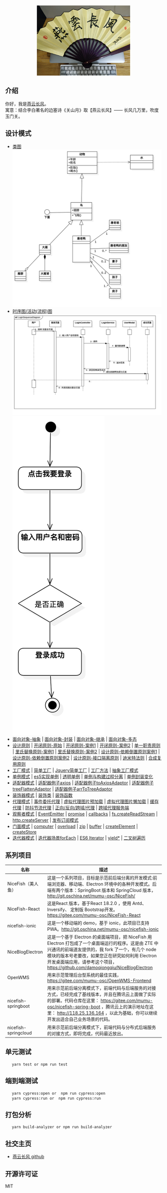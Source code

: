 <p align="center">
    <img width="300" src="src/assets/img/yanyunchangfeng.png">
</p>

## 介绍

你好，我是[燕云长风](https://yanyunchangfeng.github.io)。  
寓意：结合李白著名的边塞诗《关山月》取【燕云长风】—— 长风几万里，吹度玉门关。

## 设计模式
*  [类图](src/app/class1/index.ts) 
![类图实例](src/app/class1/ClassDiagram.jpg)  
*  [时序图/活动(流程)图](src/app/sequence2/index.ts)
![时序图实例](src/app/sequence2/LoginSequenceDiagram.jpg)
![活动图实例](src/app/sequence2/ActivityDiagram.jpg)
* [面向对象-抽象](src/app/pod3/abstract.ts) | [面向对象-封装](src/app/pod3/encapsulation.ts) | [面向对象-继承](src/app/pod3/inherit.ts) | [面向对象-多态](src/app/pod3/polymorphic.ts) 
* [设计原则](src/app/pod3/designPrinciple.ts) | [开闭原则-原始](src/app/pod3/openclose.ts) | [开闭原则-案例1](src/app/pod3/openclose1.ts) | [开闭原则-案例2](src/app/pod3/openclose2.ts) | [单一职责原则](src/app/pod3/singlePrinciple.ts)  | [里氏替换原则-案例1](src/app/pod3/sub.ts) | [里氏替换原则-案例2](src/app/pod3/sub1.ts) | [设计原则-依赖倒置原则案例1](src/app/pod3/dependencyInversion.ts) | [设计原则-依赖倒置原则案例2](src/app/pod3/dependencyInversion1.ts) |  [设计原则-接口隔离原则](src/app/pod3/interfaceSegregation.ts) | [迪米特法则](src/app/pod3/lod.ts) | [合成复用原则](src/app/pod3/11.ts)   
* [工厂模式](src/app/factory4/index.ts) |  [简单工厂](src/app/factory4/simple.ts) | [Jquery简单工厂](src/app/factory4/jquery.ts) |  [工厂方法](src/app/factory4/method.ts)  | [抽象工厂模式](src/app/factory4/abstract.ts)
* [单例模式](src/app/single5/index.ts) | [es5实现单例](src/app/single5/2.ts) | [透明单例](src/app/single5/3.ts)  | [单例与构建过程分离](src/app/single5/4.ts) | [单例封装变化](src/app/single5/5.ts)
* [适配器模式](src/app/adapter6/index.ts) | [适配器例子axios](src/app/adapter6/axios.ts) | [适配器例子toAxiosAdaptor](src/app/adapter6/toAxiosAdaptor.ts) | [适配器例子treeFlattenAdaptor](src/app/adapter6/6.html) | [适配器例子arrToTreeAdaptor](src/app/adapter6/toTreeAdaptor.ts) 
* [装饰器模式](src/app/decorator7/index.ts) |  [装饰类](src/app/decorator7/2.ts)  |  [装饰函数](src/app/decorator7/index.html) 
* [代理模式](src/app/proxy8/index.ts) | [事件委托代理](src/app/proxy8/2.html)  | [虚拟代理图片预加载](src/app/proxy8/3.html) | [虚拟代理图片懒加载](src/app/proxy8/4.html)  | [缓存代理](src/app/proxy8/5.ts) | [防抖节流代理](src/app/proxy8/6.html)  | [正向/反向/跨域/代理](src/app/proxy8/7.ts)  | [跨域代理服务端](src/app/proxy8/7.9999.ts) 
* [观察者模式](src/app/observer9/index.ts) | [EventEmitter](src/app/observer9/EventEmitter.ts) | [promise](src/app/observer9/promise.ts) | [callbacks](src/app/observer9/callbacks.ts) |  [fs.createReadStream](src/app/observer9/createReadStream.ts) | [http.createServer](src/app/observer9/http.ts)  | [发布订阅模式](src/app/observer9/publish-subscribe.ts)  
* [门面模式](src/app/facade10/index.ts) | [computer](src/app/facade10/computer.ts) | [overload](src/app/facade10/overload.ts) | [zip](src/app/facade10/zip.ts) | [buffer](src/app/facade10/buffer.ts) | [createElement](src/app/facade10/createElement.ts) | [createStore](src/app/facade10/createStore.ts)
* [迭代器模式](src/app/iterator11/index.ts) | [迭代器场景forEach](src/app/iterator11/2.ts) | [ES6 Iterator](src/app/iterator11/3.ts) | [yield*](src/app/iterator11/4.ts) | [二叉树遍历](src/app/iterator11/5.ts)





## 系列项目

|  名称   | 描述  |
|  ----  | ----  |
| NiceFish（美人鱼）  | 这是一个系列项目，目标是示范前后端分离的开发模式:前端浏览器、移动端、Electron 环境中的各种开发模式。后端有两个版本：SpringBoot 版本和 SpringCloud 版本，http://git.oschina.net/mumu-osc/NiceFish/ |
| NiceFish-React  |  这是React 版本，基于React 18.2.0 ，使用 Antd、Inversify、 定制版 Bootstrap开发。  https://gitee.com/mumu-osc/NiceFish-React|
| nicefish-ionic  | 这是一个移动端的 demo，基于 ionic，此项目已支持 PWA。http://git.oschina.net/mumu-osc/nicefish-ionic |
| NiceBlogElectron  | 这是一个基于 Electron 的桌面端项目，把 NiceFish 用 Electron 打包成了一个桌面端运行的程序。这是由 ZTE 中兴通讯的前端道友提供的，我 fork 了一个，有几个 node 模块的版本号老要改，如果您正在研究如何利用 Electron 开发桌面端应用，请参考这个项目，https://github.com/damoqiongqiu/NiceBlogElectron|
| OpenWMS  | 用来示范管理后台型系统的最佳实践，https://gitee.com/mumu-osc/OpenWMS-Frontend|
| nicefish-springboot  | 用来示范前后端分离模式下，前端代码与后端服务的对接方式，已经完成了基线版本，并且在腾讯云上面做了实际的部署。代码仓库在这里： https://gitee.com/mumu-osc/nicefish-spring-boot ，腾讯云上的演示地址在这里： http://118.25.136.164 ，以此为基础，你可以继续开发出适合自己业务场景的代码。|
| nicefish-springcloud  | 用来示范前后端分离模式下，前端代码与分布式后端服务的对接方式，即将完成，代码最近放出。|                                                            

## 单元测试

```
   yarn test or npm run test 
```               
## 端到端测试

```
   yarn cypress:open or  npm run cypress:open
   yarn cypress:run or  npm run cypress:run
```            
## 打包分析

```
   yarn build-analyzer or npm run build-analyzer  
```    

## 社交主页
* [燕云长风 github](https://github.com/yanyunchangfeng)

## 开源许可证

MIT

